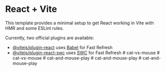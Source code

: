 # React + Vite

This template provides a minimal setup to get React working in Vite with HMR and some ESLint rules.

Currently, two official plugins are available:

- [@vitejs/plugin-react](https://github.com/vitejs/vite-plugin-react/blob/main/packages/plugin-react/README.md) uses [Babel](https://babeljs.io/) for Fast Refresh
- [@vitejs/plugin-react-swc](https://github.com/vitejs/vite-plugin-react-swc) uses [SWC](https://swc.rs/) for Fast Refresh
#   c a t - v s - m o u s e  
 #   c a t - v s - m o u s e  
 #   c a t - a n d - m o u s e - p l a y  
 #   c a t - a n d - m o u s e - p l a y  
 #   c a t - a n d - m o u s e - p l a y  
 